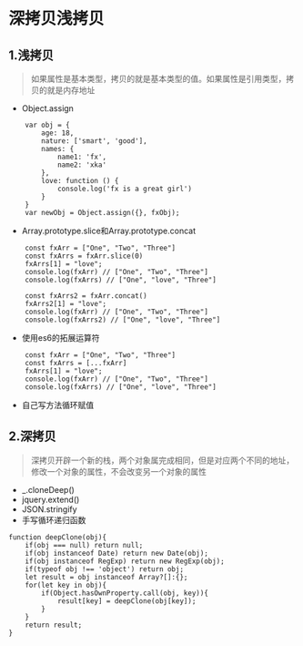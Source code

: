 
# 深拷贝浅拷贝

## 1.浅拷贝
> 如果属性是基本类型，拷贝的就是基本类型的值。如果属性是引用类型，拷贝的就是内存地址
+ Object.assign
```
    var obj = {
        age: 18,
        nature: ['smart', 'good'],
        names: {
            name1: 'fx',
            name2: 'xka'
        },
        love: function () {
            console.log('fx is a great girl')
        }
    }
    var newObj = Object.assign({}, fxObj);
```
+ Array.prototype.slice和Array.prototype.concat
```
    const fxArr = ["One", "Two", "Three"]
    const fxArrs = fxArr.slice(0)
    fxArrs[1] = "love";
    console.log(fxArr) // ["One", "Two", "Three"]
    console.log(fxArrs) // ["One", "love", "Three"]

    const fxArrs2 = fxArr.concat()
    fxArrs2[1] = "love";
    console.log(fxArr) // ["One", "Two", "Three"]
    console.log(fxArrs2) // ["One", "love", "Three"]

```
+ 使用es6的拓展运算符
```
    const fxArr = ["One", "Two", "Three"]
    const fxArrs = [...fxArr]
    fxArrs[1] = "love";
    console.log(fxArr) // ["One", "Two", "Three"]
    console.log(fxArrs) // ["One", "love", "Three"]
```
+ 自己写方法循环赋值


## 2.深拷贝
> 深拷贝开辟一个新的栈，两个对象属完成相同，但是对应两个不同的地址，修改一个对象的属性，不会改变另一个对象的属性
+ _.cloneDeep()
+ jquery.extend()
+ JSON.stringify
+ 手写循环递归函数
```
function deepClone(obj){
    if(obj === null) return null;
    if(obj instanceof Date) return new Date(obj);
    if(obj instanceof RegExp) return new RegExp(obj);
    if(typeof obj !== 'object') return obj;
    let result = obj instanceof Array?[]:{};
    for(let key in obj){
        if(Object.hasOwnProperty.call(obj, key)){
            result[key] = deepClone(obj[key]);
        }
    }
    return result;
}
```

